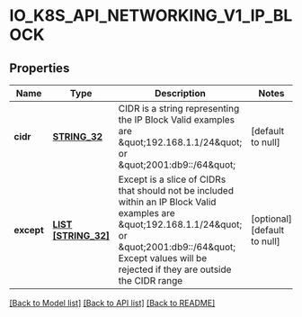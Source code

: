 # IO_K8S_API_NETWORKING_V1_IP_BLOCK

## Properties
Name | Type | Description | Notes
------------ | ------------- | ------------- | -------------
**cidr** | [**STRING_32**](STRING_32.md) | CIDR is a string representing the IP Block Valid examples are \&quot;192.168.1.1/24\&quot; or \&quot;2001:db9::/64\&quot; | [default to null]
**except** | [**LIST [STRING_32]**](STRING_32.md) | Except is a slice of CIDRs that should not be included within an IP Block Valid examples are \&quot;192.168.1.1/24\&quot; or \&quot;2001:db9::/64\&quot; Except values will be rejected if they are outside the CIDR range | [optional] [default to null]

[[Back to Model list]](../README.md#documentation-for-models) [[Back to API list]](../README.md#documentation-for-api-endpoints) [[Back to README]](../README.md)


